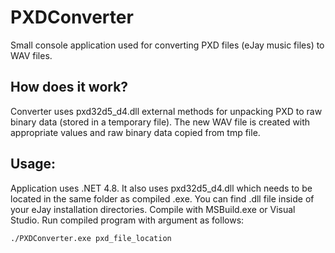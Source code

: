 


# PXDConverter
Small console application used for converting PXD files (eJay music files) to WAV files.
## How does it work?
Converter uses pxd32d5_d4.dll external methods for unpacking PXD to raw binary data (stored in a temporary file). The new WAV file is created with appropriate values and raw binary data copied from tmp file.
## Usage:
Application uses .NET 4.8. It also uses pxd32d5_d4.dll which needs to be located in the same folder as compiled .exe. You can find .dll file inside of your eJay installation directories.
Compile with MSBuild.exe or Visual Studio.
Run compiled program with argument as follows:
```
./PXDConverter.exe pxd_file_location
```
